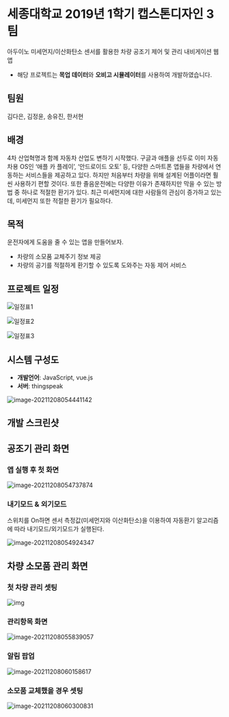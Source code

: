 # 세종대학교 2019년 1학기 캡스톤디자인 3팀

아두이노 미세먼지/이산화탄소 센서를 활용한 차량 공조기 제어 및 관리 내비게이션 웹앱

- 해당 프로젝트는 **목업 데이터**와 **오비고 시뮬레이터**를 사용하여 개발하였습니다.

## 팀원

김다은, 김정윤, 송유진, 한서현

## 배경

4차 산업혁명과 함께 자동차 산업도 변하기 시작했다. 구글과 애플을 선두로 이미 자동차용 OS인 ‘애플 카 플레이’, ‘안드로이드 오토’ 등, 다양한 스마트폰 앱들을 차량에서 연동하는 서비스들을 제공하고 있다. 하지만 처음부터 차량을 위해 설계된 어플이라면 훨씬 사용하기 편할 것이다. 
또한 졸음운전에는 다양한 이유가 존재하지만 막을 수 있는 방법 중 하나로 적절한 환기가 있다. 최근 미세먼지에 대한 사람들의 관심이 증가하고 있는데, 미세먼지 또한 적절한 환기가 필요하다.

## 목적

운전자에게 도움을 줄 수 있는 앱을 만들어보자.

- 차량의 소모품 교체주기 정보 제공
- 차량의 공기를 적절하게 환기할 수 있도록 도와주는 자동 제어 서비스

## 프로젝트 일정

![일정표1](https://user-images.githubusercontent.com/47266337/145250306-f71ab1ac-0b7a-41cd-a661-afeb83d964d6.png)

![일정표2](https://user-images.githubusercontent.com/47266337/145250334-ec269a16-1bfa-4113-bf08-f51c30473c4e.png)

![일정표3](https://user-images.githubusercontent.com/47266337/145250344-0208d72a-23c0-43ce-91d2-d29f46d5a6c1.png)

## 시스템 구성도

- **개발언어**: JavaScript, vue.js
- **서버**: thingspeak 

![image-20211208054441142](https://user-images.githubusercontent.com/47266337/145107576-2a4fe67a-dfe7-41ae-a361-922ea361569d.png)

## 개발 스크린샷

## 공조기 관리 화면

### 앱 실행 후 첫 화면

![image-20211208054737874](https://user-images.githubusercontent.com/47266337/145107593-72fe3552-3c98-4b31-9fc3-2dd08f49bad0.png)

### 내기모드 & 외기모드

스위치를 On하면 센서 측정값(미세먼지와 이산화탄소)을 이용하여 자동환기 알고리즘에 따라 내기모드/외기모드가 실행된다.

![image-20211208054924347](https://user-images.githubusercontent.com/47266337/145107614-fa521587-9612-4d35-b51b-304ed35d9d63.png)

## 차량 소모품 관리 화면

### 첫 차량 관리 셋팅

![img](https://lh4.googleusercontent.com/ABdwgG9OETwXNgelzCMzyxByka2dsL_gte-UMt3kYpF8TQAIsHJO3pUW4PnXJC7_xf6VvHpuvK_-0kQgpWEDiKrCIllg2y2zNPWvBy0r6rygwluHwYLcy6pSJMob_BOUbXsWJHg)

### 관리항목 화면

![image-20211208055839057](https://user-images.githubusercontent.com/47266337/145107633-4580447a-86e5-42d3-a1f0-517fbb6a9d97.png)

### 알림 팝업

![image-20211208060158617](https://user-images.githubusercontent.com/47266337/145107659-089ac620-6196-4964-a7e4-09b1cbae69d4.png)

### 소모품 교체했을 경우 셋팅

![image-20211208060300831](https://user-images.githubusercontent.com/47266337/145107668-5a4d16da-85d0-49cf-98fd-b87e48e201c8.png)
